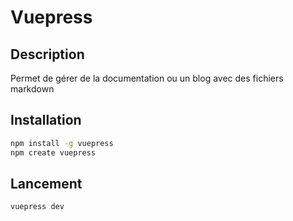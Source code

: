 # Vuepress

## Description

Permet de gérer de la documentation ou un blog avec des fichiers markdown

## Installation

```bash
npm install -g vuepress
npm create vuepress
```

## Lancement

```bash
vuepress dev
```
